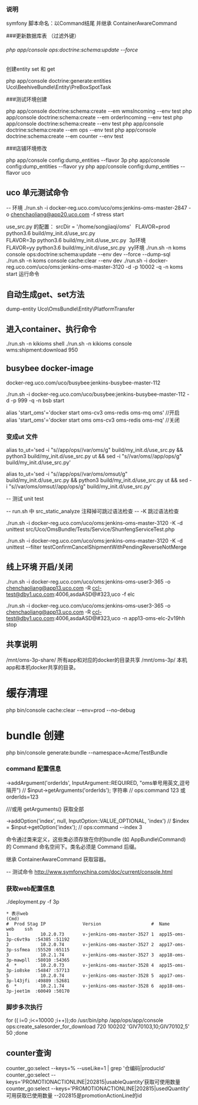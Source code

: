 ### 说明
symfony 脚本命名：以Command结尾 并继承 ContainerAwareCommand

###更新数据库表 （过滤外键） 
  
######  php app/console ops:doctrine:schema:update --force

创建entity set 和 get 

php app/console doctrine:generate:entities Uco\\BeehiveBundle\\Entity\\PreBoxSpotTask

###测试环境创建 

php app/console doctrine:schema:create --em wmsIncoming --env test
php app/console doctrine:schema:create --em orderIncoming --env test
php app/console doctrine:schema:create --env test
php app/console doctrine:schema:create --em ops --env test
php app/console doctrine:schema:create --em counter --env test


###店铺环境修改

php app/console config:dump_entities --flavor 3p
php app/console config:dump_entities --flavor yy
php app/console config:dump_entities --flavor uco


## uco 单元测试命令

-- 环境
./run.sh -i docker-reg.uco.com/uco/oms:jenkins-oms-master-2847 -o chenchaoliang@app20.uco.com -f stress start

use_src.py 的配置： srcDir = '/home/songjiaqi/oms'	 
FLAVOR=prod python3.6 build/my_init.d/use_src.py	
FLAVOR=3p python3.6 build/my_init.d/use_src.py                3p环境	
FLAVOR=yy python3.6 build/my_init.d/use_src.py                 yy环境
./run.sh -n koms console ops:doctrine:schema:update --env dev --force  --dump-sql  		
./run.sh -n  koms console cache:clear --env dev
./run.sh -i docker-reg.uco.com/uco/oms:jenkins-oms-master-3120 -d -p 10002 -q -n koms start 运行命令


## 自动生成get、set方法

dump-entity  Uco\\OmsBundle\\Entity\\PlatformTransfer

## 进入container、执行命令
./run.sh -n  kikioms shell
./run.sh -n  kikioms console wms:shipment:download 950

## busybee docker-image
docker-reg.uco.com/uco/busybee:jenkins-busybee-master-112

./run.sh -i docker-reg.uco.com/uco/busybee:jenkins-busybee-master-112 -d -p 999 -q -n bsb start 

alias 'start_oms'='docker start oms-cv3 oms-redis oms-mq oms' //开启
alias 'start_oms'='docker start oms oms-cv3 oms-redis oms-mq' //关闭

### 变成ut 文件
alias to_ut='sed -i "s/\/app\/ops/\/var\/oms/g" build/my_init.d/use_src.py && python3 build/my_init.d/use_src.py ut  && sed -i "s/\/var\/oms/\/app\/ops/g" build/my_init.d/use_src.py'

alias to_ut='sed -i "s/\/app\/ops/\/var\/oms\/omsut/g" build/my_init.d/use_src.py && python3 build/my_init.d/use_src.py ut  && sed -i "s/\/var\/oms\/omsut/\/app\/ops/g" build/my_init.d/use_src.py'

-- 测试 unit test

-- run.sh 中 src_static_analyze 注释掉可跳过语法检查 
-- -K 跳过语法检查

./run.sh -i docker-reg.uco.com/uco/oms:jenkins-oms-master-3120 -K -d unittest src/Uco/OmsBundle/Tests/Service/ShunfengServiceTest.php

./run.sh -i docker-reg.uco.com/uco/oms:jenkins-oms-master-3120 -K -d unittest --filter testConfirmCancelShipmentWithPendingReverseNotMerge 

## 线上环境 开启/关闭 

./run.sh -i docker-reg.uco.com/uco/oms:jenkins-oms-user3-365 -o chenchaoliang@app13.uco.com -R ccl-test@dby1.uco.com:4006,asdaASD@#323,uco -f elc

./run.sh -i docker-reg.uco.com/uco/oms:jenkins-oms-user3-365 -o chenchaoliang@app13.uco.com -R ccl-test@dby1.uco.com:4006,asdaASD@#323,uco -n app13-oms-elc-2v19hh stop

## 共享说明

/mnt/oms-3p-share/ 所有app和对应的docker的目录共享
/mnt/oms-3p/ 本机app和本机docker共享的目录。

# 缓存清理
php bin/console cache:clear --env=prod --no-debug

# bundle 创建
php bin/console generate:bundle --namespace=Acme/TestBundle



### command 配置信息

->addArgument('orderIds',  InputArgument::REQUIRED, "oms单号用英文,逗号隔开")  // $input->getArguments('orderIds'); 字符串 // ops:command 123  或 orderIds=123

///或用 getArguments() 获取全部

->addOption('index', null, InputOption::VALUE_OPTIONAL, 'index') //  $index = $input->getOption('index'); // ops:command --index 3 

命令通过类来定义，这些类必须存放在你的bundle (如 AppBundle\Command) 的 Command 命名空间下。类名必须是 Command 后缀。

继承 ContainerAwareCommand 获取容器。

-- 测试命令
http://www.symfonychina.com/doc/current/console.html


### 获取web配置信息

./deployment.py -f 3p

```text
* 表示web
(Cmd) 
#  Prod Stag IP              Version                   #  Name                 web    ssh    
1            10.2.0.73       v-jenkins-oms-master-3527 1  app15-oms-3p-c6vt9a  :54385 :51192 
2            10.2.0.74       v-jenkins-oms-master-3527 2  app17-oms-3p-ssfmea  :55520 :65115 
3            10.2.1.74       v-jenkins-oms-master-3527 3  app18-oms-3p-mawpll  :58010 :54365 
4  *         10.2.0.73       v-jenkins-oms-master-3528 4  app15-oms-3p-io8ske  :54847 :57713 
5            10.2.0.74       v-jenkins-oms-master-3528 5  app17-oms-3p-l43jfi  :49889 :52681 
6  *         10.2.1.74       v-jenkins-oms-master-3528 6  app18-oms-3p-jeet1m  :60049 :50170
```

### 脚步多次执行

for (( i=0 ;i<=10000 ;i++));do /usr/bin/php /app/ops/app/console ops:create_salesorder_for_download 720 100202 'GIV70103,10;GIV70102,5' 50 ;done



##  counter查询

counter_go:select --keys=% --useLike=1 | grep '仓编码|producId'
counter_go:select --keys='PROMOTIONACTIONLINE|202815|usableQuantity’获取可使用数量
counter_go:select --keys='PROMOTIONACTIONLINE|202815|usedQuantity’ 可用获取已使用数量
--202815是promotionActionLine的id

